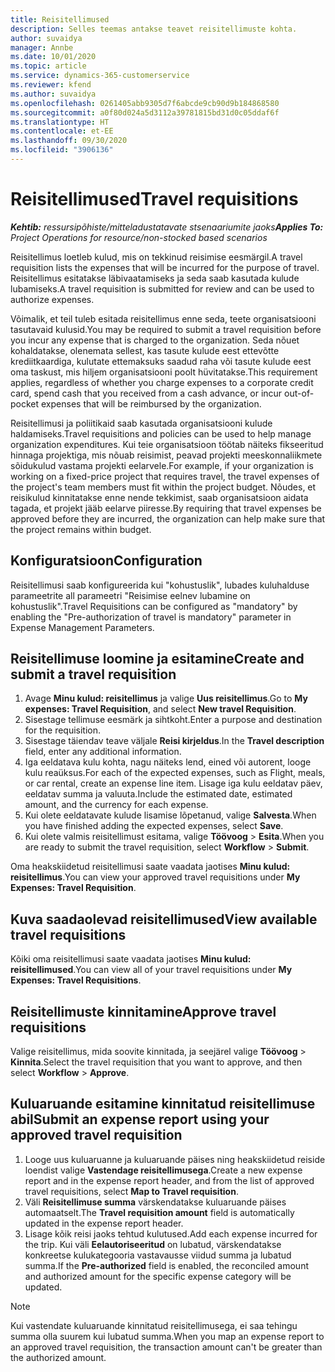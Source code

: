 ```yaml
---
title: Reisitellimused
description: Selles teemas antakse teavet reisitellimuste kohta.
author: suvaidya
manager: Annbe
ms.date: 10/01/2020
ms.topic: article
ms.service: dynamics-365-customerservice
ms.reviewer: kfend
ms.author: suvaidya
ms.openlocfilehash: 0261405abb9305d7f6abcde9cb90d9b184868580
ms.sourcegitcommit: a0f80d024a5d3112a39781815bd31d0c05ddaf6f
ms.translationtype: HT
ms.contentlocale: et-EE
ms.lasthandoff: 09/30/2020
ms.locfileid: "3906136"
---
```

# <a name="travel-requisitions"></a><span data-ttu-id="319b3-103">Reisitellimused</span><span class="sxs-lookup"><span data-stu-id="319b3-103">Travel requisitions</span></span>

<span data-ttu-id="319b3-104">_**Kehtib:** ressursipõhiste/mitteladustatavate stsenaariumite jaoks_</span><span class="sxs-lookup"><span data-stu-id="319b3-104">_**Applies To:** Project Operations for resource/non-stocked based scenarios_</span></span>

<span data-ttu-id="319b3-105">Reisitellimus loetleb kulud, mis on tekkinud reisimise eesmärgil.</span><span class="sxs-lookup"><span data-stu-id="319b3-105">A travel requisition lists the expenses that will be incurred for the purpose of travel.</span></span> <span data-ttu-id="319b3-106">Reisitellimus esitatakse läbivaatamiseks ja seda saab kasutada kulude lubamiseks.</span><span class="sxs-lookup"><span data-stu-id="319b3-106">A travel requisition is submitted for review and can be used to authorize expenses.</span></span>

<span data-ttu-id="319b3-107">Võimalik, et teil tuleb esitada reisitellimus enne seda, teete organisatsiooni tasutavaid kulusid.</span><span class="sxs-lookup"><span data-stu-id="319b3-107">You may be required to submit a travel requisition before you incur any expense that is charged to the organization.</span></span> <span data-ttu-id="319b3-108">Seda nõuet kohaldatakse, olenemata sellest, kas tasute kulude eest ettevõtte krediitkaardiga, kulutate ettemaksuks saadud raha või tasute kulude eest oma taskust, mis hiljem organisatsiooni poolt hüvitatakse.</span><span class="sxs-lookup"><span data-stu-id="319b3-108">This requirement applies, regardless of whether you charge expenses to a corporate credit card, spend cash that you received from a cash advance, or incur out-of-pocket expenses that will be reimbursed by the organization.</span></span>

<span data-ttu-id="319b3-109">Reisitellimusi ja poliitikaid saab kasutada organisatsiooni kulude haldamiseks.</span><span class="sxs-lookup"><span data-stu-id="319b3-109">Travel requisitions and policies can be used to help manage organization expenditures.</span></span> <span data-ttu-id="319b3-110">Kui teie organisatsioon töötab näiteks fikseeritud hinnaga projektiga, mis nõuab reisimist, peavad projekti meeskonnaliikmete sõidukulud vastama projekti eelarvele.</span><span class="sxs-lookup"><span data-stu-id="319b3-110">For example, if your organization is working on a fixed-price project that requires travel, the travel expenses of the project's team members must fit within the project budget.</span></span> <span data-ttu-id="319b3-111">Nõudes, et reisikulud kinnitatakse enne nende tekkimist, saab organisatsioon aidata tagada, et projekt jääb eelarve piiresse.</span><span class="sxs-lookup"><span data-stu-id="319b3-111">By requiring that travel expenses be approved before they are incurred, the organization can help make sure that the project remains within budget.</span></span>

## <a name="configuration"></a><span data-ttu-id="319b3-112">Konfiguratsioon</span><span class="sxs-lookup"><span data-stu-id="319b3-112">Configuration</span></span> 

<span data-ttu-id="319b3-113">Reisitellimusi saab konfigureerida kui "kohustuslik", lubades kuluhalduse parameetrite all parameetri "Reisimise eelnev lubamine on kohustuslik".</span><span class="sxs-lookup"><span data-stu-id="319b3-113">Travel Requisitions can be configured as "mandatory" by enabling the "Pre-authorization of travel is mandatory" parameter in Expense Management Parameters.</span></span> 

## <a name="create-and-submit-a-travel-requisition"></a><span data-ttu-id="319b3-114">Reisitellimuse loomine ja esitamine</span><span class="sxs-lookup"><span data-stu-id="319b3-114">Create and submit a travel requisition</span></span>

1. <span data-ttu-id="319b3-115">Avage **Minu kulud: reisitellimus** ja valige **Uus reisitellimus**.</span><span class="sxs-lookup"><span data-stu-id="319b3-115">Go to **My expenses: Travel Requisition**, and select **New travel Requisition**.</span></span>
2. <span data-ttu-id="319b3-116">Sisestage tellimuse eesmärk ja sihtkoht.</span><span class="sxs-lookup"><span data-stu-id="319b3-116">Enter a purpose and destination for the requisition.</span></span>
3. <span data-ttu-id="319b3-117">Sisestage täiendav teave väljale **Reisi kirjeldus**.</span><span class="sxs-lookup"><span data-stu-id="319b3-117">In the  **Travel description** field, enter any additional information.</span></span> 
4. <span data-ttu-id="319b3-118">Iga eeldatava kulu kohta, nagu näiteks lend, eined või autorent, looge kulu reaüksus.</span><span class="sxs-lookup"><span data-stu-id="319b3-118">For each of the expected expenses, such as Flight, meals, or car rental, create an expense line item.</span></span> <span data-ttu-id="319b3-119">Lisage iga kulu eeldatav päev, eeldatav summa ja valuuta.</span><span class="sxs-lookup"><span data-stu-id="319b3-119">Include the estimated date, estimated amount, and the currency for each expense.</span></span> 
5. <span data-ttu-id="319b3-120">Kui olete eeldatavate kulude lisamise lõpetanud, valige **Salvesta**.</span><span class="sxs-lookup"><span data-stu-id="319b3-120">When you have finished adding the expected expenses, select **Save**.</span></span>
6. <span data-ttu-id="319b3-121">Kui olete valmis reisitellimust esitama, valige **Töövoog** > **Esita**.</span><span class="sxs-lookup"><span data-stu-id="319b3-121">When you are ready to submit the travel requisition, select **Workflow** > **Submit**.</span></span>

<span data-ttu-id="319b3-122">Oma heakskiidetud reisitellimusi saate vaadata jaotises **Minu kulud: reisitellimus**.</span><span class="sxs-lookup"><span data-stu-id="319b3-122">You can view your approved travel requisitions under **My Expenses: Travel Requisition**.</span></span> 

## <a name="view-available-travel-requisitions"></a><span data-ttu-id="319b3-123">Kuva saadaolevad reisitellimused</span><span class="sxs-lookup"><span data-stu-id="319b3-123">View available travel requisitions</span></span>

<span data-ttu-id="319b3-124">Kõiki oma reisitellimusi saate vaadata jaotises **Minu kulud: reisitellimused**.</span><span class="sxs-lookup"><span data-stu-id="319b3-124">You can view all of your travel requisitions under **My Expenses: Travel Requisitions**.</span></span>

## <a name="approve-travel-requisitions"></a><span data-ttu-id="319b3-125">Reisitellimuste kinnitamine</span><span class="sxs-lookup"><span data-stu-id="319b3-125">Approve travel requisitions</span></span>

<span data-ttu-id="319b3-126">Valige reisitellimus, mida soovite kinnitada, ja seejärel valige **Töövoog** > **Kinnita**.</span><span class="sxs-lookup"><span data-stu-id="319b3-126">Select the travel requisition that you want to approve, and then select **Workflow** > **Approve**.</span></span>  

## <a name="submit-an-expense-report-using-your-approved-travel-requisition"></a><span data-ttu-id="319b3-127">Kuluaruande esitamine kinnitatud reisitellimuse abil</span><span class="sxs-lookup"><span data-stu-id="319b3-127">Submit an expense report using your approved travel requisition</span></span>

1. <span data-ttu-id="319b3-128">Looge uus kuluaruanne ja kuluaruande päises ning heakskiidetud reiside loendist valige **Vastendage reisitellimusega**.</span><span class="sxs-lookup"><span data-stu-id="319b3-128">Create a new expense report and in the expense report header, and from the list of approved travel requisitions, select **Map to Travel requisition**.</span></span>
2. <span data-ttu-id="319b3-129">Väli **Reisitellimuse summa** värskendatakse kuluaruande päises automaatselt.</span><span class="sxs-lookup"><span data-stu-id="319b3-129">The **Travel requisition amount** field is automatically updated in the expense report header.</span></span>
3. <span data-ttu-id="319b3-130">Lisage kõik reisi jaoks tehtud kulutused.</span><span class="sxs-lookup"><span data-stu-id="319b3-130">Add each expense incurred for the trip.</span></span> <span data-ttu-id="319b3-131">Kui väli **Eelautoriseeritud** on lubatud, värskendatakse konkreetse kulukategooria vastavausse viidud summa ja lubatud summa.</span><span class="sxs-lookup"><span data-stu-id="319b3-131">If the **Pre-authorized** field is enabled, the reconciled amount and authorized amount for the specific expense category will be updated.</span></span>

> [!NOTE]
> <span data-ttu-id="319b3-132">Kui vastendate kuluaruande kinnitatud reisitellimusega, ei saa tehingu summa olla suurem kui lubatud summa.</span><span class="sxs-lookup"><span data-stu-id="319b3-132">When you map an expense report to an approved travel requisition, the transaction amount can't be greater than the authorized amount.</span></span> 
